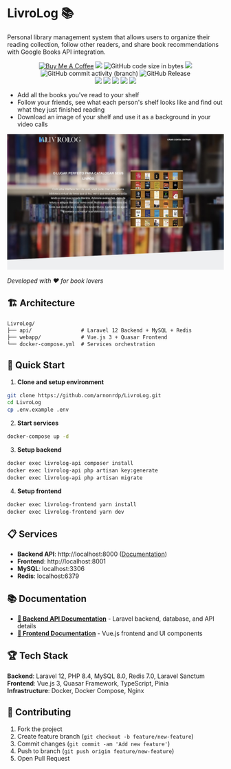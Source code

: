 # LivroLog 📚

Personal library management system that allows users to organize their reading collection, follow other readers, and share book recommendations with Google Books API integration.

<p align="center">
<a href="https://www.buymeacoffee.com/arnonrdp" target="_blank"><img src="https://cdn.buymeacoffee.com/buttons/v2/default-yellow.png" alt="Buy Me A Coffee" style="height: 20px !important;width: 72px !important;" ></a>
<a href="https://livrolog.com"><img src="https://img.shields.io/website?url=https%3A%2F%2Flivrolog.com" /></a>
<img alt="GitHub code size in bytes" src="https://img.shields.io/github/languages/code-size/arnonrdp/LivroLog">
<img src="https://img.shields.io/github/repo-size/arnonrdp/LivroLog" />
<img alt="GitHub commit activity (branch)" src="https://img.shields.io/github/commit-activity/m/arnonrdp/LivroLog" />
<img alt="GitHub Release" src="https://img.shields.io/github/v/release/arnonrdp/LivroLog">
<br />
<img src="https://img.shields.io/github/package-json/dependency-version/arnonrdp/LivroLog/pinia?filename=webapp%2Fpackage.json" />
<img src="https://img.shields.io/github/package-json/dependency-version/arnonrdp/LivroLog/quasar?filename=webapp%2Fpackage.json" />
<img src="https://img.shields.io/github/package-json/dependency-version/arnonrdp/LivroLog/vue?filename=webapp%2Fpackage.json" />
<img src="https://img.shields.io/github/package-json/dependency-version/arnonrdp/LivroLog/vue-router?filename=webapp%2Fpackage.json" />
<img src="https://img.shields.io/github/package-json/dependency-version/arnonrdp/LivroLog/vue-i18n?filename=webapp%2Fpackage.json" />
</p>

- Add all the books you've read to your shelf
- Follow your friends, see what each person's shelf looks like and find out what they just finished reading
- Download an image of your shelf and use it as a background in your video calls

<img src="./webapp/public/screenshot-web.jpg" />

_Developed with ❤️ for book lovers_

## 🏗️ Architecture

```
LivroLog/
├── api/                # Laravel 12 Backend + MySQL + Redis
├── webapp/             # Vue.js 3 + Quasar Frontend
└── docker-compose.yml  # Services orchestration
```

## 🚀 Quick Start

1. **Clone and setup environment**

```bash
git clone https://github.com/arnonrdp/LivroLog.git
cd LivroLog
cp .env.example .env
```

2. **Start services**

```bash
docker-compose up -d
```

3. **Setup backend**

```bash
docker exec livrolog-api composer install
docker exec livrolog-api php artisan key:generate
docker exec livrolog-api php artisan migrate
```

4. **Setup frontend**

```bash
docker exec livrolog-frontend yarn install
docker exec livrolog-frontend yarn dev
```

## 📋 Services

- **Backend API**: http://localhost:8000 ([Documentation](http://localhost:8000/documentation))
- **Frontend**: http://localhost:8001
- **MySQL**: localhost:3306
- **Redis**: localhost:6379

## 📚 Documentation

- **[📁 Backend API Documentation](./api/README.md)** - Laravel backend, database, and API details
- **[🎨 Frontend Documentation](./webapp/README.md)** - Vue.js frontend and UI components

## 🏆 Tech Stack

**Backend**: Laravel 12, PHP 8.4, MySQL 8.0, Redis 7.0, Laravel Sanctum  
**Frontend**: Vue.js 3, Quasar Framework, TypeScript, Pinia  
**Infrastructure**: Docker, Docker Compose, Nginx

## 🤝 Contributing

1. Fork the project
2. Create feature branch (`git checkout -b feature/new-feature`)
3. Commit changes (`git commit -am 'Add new feature'`)
4. Push to branch (`git push origin feature/new-feature`)
5. Open Pull Request
